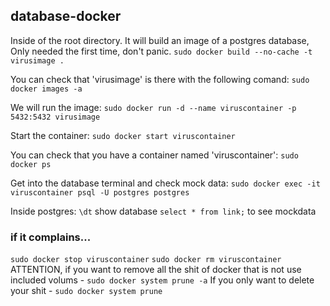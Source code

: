 ## database-docker

Inside of the root directory.
It will build an image of a postgres database, Only needed the first time, don't panic.
`sudo docker build --no-cache -t virusimage .`

You can check that 'virusimage' is there with the following comand:
`sudo docker images -a`

We will run the image:
`sudo docker run -d --name viruscontainer -p 5432:5432 virusimage`

Start the container: `sudo docker start viruscontainer`

You can check that you have a container named 'viruscontainer':
`sudo docker ps`

Get into the database terminal and check mock data:
`sudo docker exec -it viruscontainer psql -U postgres postgres`

Inside postgres:
`\dt` show database
`select * from link;` to see mockdata

### if it complains...

`sudo docker stop viruscontainer`
`sudo docker rm viruscontainer`
ATTENTION, if you want to remove all the shit of docker that is not use included volums - `sudo docker system prune -a`
If you only want to delete your shit - `sudo docker system prune`
